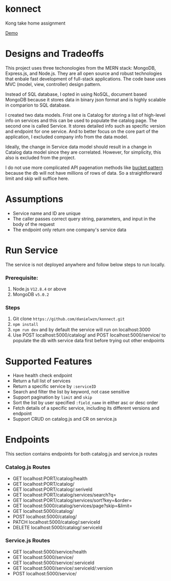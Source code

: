 # konnect
Kong take home assignment

[Demo](https://youtu.be/tIuvxtTes_0)

# Designs and Tradeoffs
This project uses three techonologies from the MERN stack: MongoDB, Express.js, and Node.js. They are all open source and robust technologies that enbale fast development of full-stack applications. The code base uses MVC (model, view, controller) design pattern. 

Instead of SQL database, I opted in using NoSQL, document based MongoDB because it stores data in binary json format and is highly scalable in comparion to SQL database.

I created two data models. Frist one is Catalog for storing a list of high-level info on services and this can be used to populate the catalog page. The second one is called Service. It stores detailed info such as specific version and endpoint for one service. And to better focus on the core part of the application, I excluded company info from the data model. 

Ideally, the change in Service data model should result in a change in Catalog data model since they are correlated. However, for simplicity, this also is excluded from the project.

I do not use more complicated API pagenation methods like [bucket pattern](https://www.mongodb.com/blog/post/paging-with-the-bucket-pattern--part-1) because the db will not have millions of rows of data. So a straightforward limit and skip will suffice here.


# Assumptions
* Service name and ID are unique
* The caller passes correct query string, parameters, and input in the body of the request
* The endpoint only return one company's service data

# Run Service
The service is not deployed anywhere and follow below steps to run locally.

### Prerequisite:
1. Node.js `V12.8.4` or above
2. MongoDB `v5.0.2`

### Steps
1. Git clone `https://github.com/danielwzn/konnect.git`
2. `npm install`
3. `npm run dev` and by default the service will run on localhost:3000
4. Use POST localhost:5000/catalog/ and POST localhost:5000/service/ to populate the db with service data first before trying out other endpoints

# Supported Features
* Have health check endpoint
* Return a full list of services 
* Return a specific service by `:serviceID`
* Search and filter the list by keyword, not case sensitive
* Support pagination by `limit` and `skip`
* Sort the list by user specified `:field_name` in either asc or desc order
* Fetch details of a specific service, including its different versions and endpoint
* Support CRUD on catalog.js and CR on service.js

# Endpoints
This section contains endpoints for both catalog.js and service.js routes

### Catalog.js Routes
* GET localhost:PORT/catalog/health
* GET localhost:PORT/catalog/
* GET localhost:PORT/catalog/:seriveId
* GET localhost:PORT/catalog/services/search?q=
* GET localhost:PORT/catalog/services/sort?key=&order=
* GET localhost:5000/catalog/services/page?skip=&limit=
* GET localhost:5000/catalog/
* POST localhost:5000/catalog/
* PATCH localhost:5000/catalog/:serviceId
* DELETE localhost:5000/catalog/:serviceId

### Service.js Routes
* GET localhost:5000/service/health
* GET localhost:5000/service/
* GET localhost:5000/service/:serviceId
* GET localhost:5000/service/:serviceId/:version
* POST localhost:5000/service/





